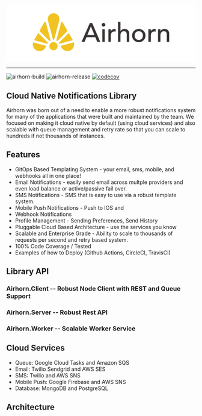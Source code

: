 ![Airhorn Logo](docs/images/logo-horizontal.png "Airhorn Logo")

-----

![airhorn-build](https://github.com/jaredwray/airhorn/workflows/airhorn-build/badge.svg)
![airhorn-release](https://github.com/jaredwray/airhorn/workflows/airhorn-release/badge.svg)
[![codecov](https://codecov.io/gh/jaredwray/airhorn/branch/main/graph/badge.svg?token=4OJEEB67Q5)](https://codecov.io/gh/jaredwray/airhorn)

## Cloud Native Notifications Library

Airhorn was born out of a need to enable a more robust notifications system for many of the applications that were built and maintained by the team. We focused on making it cloud native by default (using cloud services) and also scalable with queue management and retry rate so that you can scale to hundreds if not thousands of instances. 

## Features

* GitOps Based Templating System - your email, sms, mobile, and webhooks all in one place!
* Email Notifications - easily send email across multple providers and even load balance or active/passive fail over. 
* SMS Notifications - SMS that is easy to use via a robust template system. 
* Mobile Push Notifications - Push to IOS and 
* Webhook Notifications
* Profile Management - Sending Preferences, Send History
* Pluggable Cloud Based Architecture - use the services you know
* Scalable and Enterprise Grade - Ability to scale to thousands of requests per second and retry based system. 
* 100% Code Coverage / Tested
* Examples of how to Deploy (Github Actions, CircleCI, TravisCI)

## Library API

### Airhorn.Client -- Robust Node Client with REST and Queue Support

### Airhorn.Server -- Robust Rest API 

### Airhorn.Worker -- Scalable Worker Service

## Cloud Services
* Queue: Google Cloud Tasks and Amazon SQS
* Email: Twilio Sendgrid and AWS SES
* SMS: Twilio and AWS SNS
* Mobile Push: Google Firebase and AWS SNS
* Database: MongoDB and PostgreSQL

## Architecture